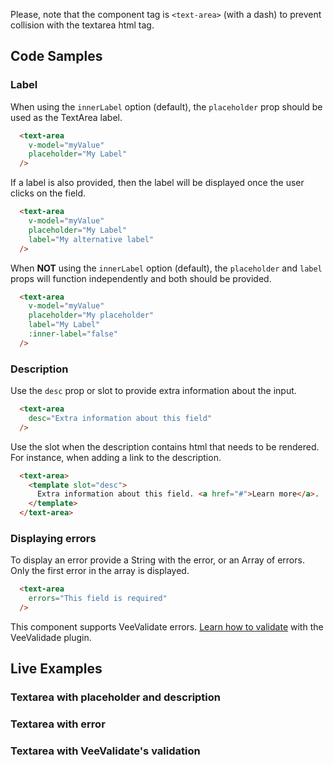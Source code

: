 <alert type="warning">Please, note that the component tag is ``<text-area>``  (with a dash) to prevent collision with the textarea html tag.</alert>

## Code Samples

### Label
When using the ```innerLabel``` option (default), the ```placeholder``` prop should be used as the TextArea label.
```html
  <text-area
    v-model="myValue"
    placeholder="My Label"
  />
```

If a label is also provided, then the label will be displayed once the user clicks on the field.
```html
  <text-area
    v-model="myValue"
    placeholder="My Label"
    label="My alternative label"
  />
```

When **NOT** using the ```innerLabel``` option (default), the ```placeholder``` and ```label``` props will function independently and both should be provided.
```html
  <text-area
    v-model="myValue"
    placeholder="My placeholder"
    label="My Label"
    :inner-label="false"
  />
```

### Description
Use the ```desc``` prop or slot to provide extra information about the input.
```html
  <text-area
    desc="Extra information about this field"
  />
```

Use the slot when the description contains html that needs to be rendered. For instance, when adding a link to the description.
```html
  <text-area>
    <template slot="desc">
      Extra information about this field. <a href="#">Learn more</a>.
    </template>
  </text-area>
```

### Displaying errors
To display an error provide a String with the error, or an Array of errors. Only the first error in the array is displayed.
```html
  <text-area
    errors="This field is required"
  />
```

<alert>This component supports VeeValidate errors. [Learn how to validate](/vee-validate-integration) with the VeeValidade plugin.<a></alert>

## Live Examples
### Textarea with placeholder and description
<example name="TextArea1" height="300"></example>

### Textarea with error
<example name="TextArea2" height="300"></example>

### Textarea with VeeValidate's validation
<example name="TextArea3" height="380"></example>